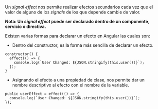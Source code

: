 Un *signal effect* nos permite realizar efectos secundarios cada vez que el valor de alguno de los *signals* de los que depende cambie de valor.

**Nota: Un *signal effect* puede ser declarado dentro de un componente, servicio o directiva.**

Existen varias formas para declarar un efecto en Angular las cuales son:

- Dentro del constructor, es la forma más sencilla de declarar un efecto.

```
constructor() {
  effect(() => {
    console.log(`User Changed: ${JSON.stringify(this.user())}`);
  });
}
```

- Asignando el efecto a una propiedad de clase, nos permite dar un nombre descriptivo al efecto con el nombre de la variable.

```
public userEffect = effect(() => {
  console.log(`User Changed: ${JSON.stringify(this.user())}`);
});
```